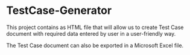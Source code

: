# TestCase-Generator

This project contains as HTML file that will allow us to create Test Case document with required data entered by user in a user-friendly way.

The Test Case document can also be exported in a Microsoft Excel file.